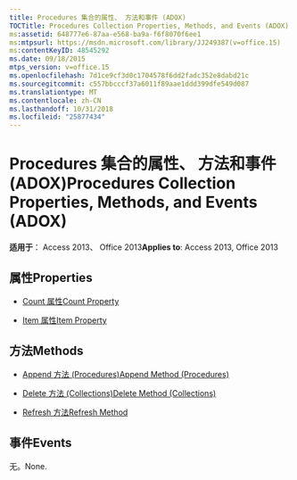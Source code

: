 ```yaml
---
title: Procedures 集合的属性、 方法和事件 (ADOX)
TOCTitle: Procedures Collection Properties, Methods, and Events (ADOX)
ms:assetid: 648777e6-87aa-e568-ba9a-f6f8070f6ee1
ms:mtpsurl: https://msdn.microsoft.com/library/JJ249387(v=office.15)
ms:contentKeyID: 48545292
ms.date: 09/18/2015
mtps_version: v=office.15
ms.openlocfilehash: 7d1ce9cf3d0c1704578f6dd2fadc352e8dabd21c
ms.sourcegitcommit: c557bbcccf37a6011f89aae1ddd399dfe549d087
ms.translationtype: MT
ms.contentlocale: zh-CN
ms.lasthandoff: 10/31/2018
ms.locfileid: "25877434"
---
```

# <a name="procedures-collection-properties-methods-and-events-adox"></a><span data-ttu-id="311de-102">Procedures 集合的属性、 方法和事件 (ADOX)</span><span class="sxs-lookup"><span data-stu-id="311de-102">Procedures Collection Properties, Methods, and Events (ADOX)</span></span>


<span data-ttu-id="311de-103">**适用于**： Access 2013、 Office 2013</span><span class="sxs-lookup"><span data-stu-id="311de-103">**Applies to**: Access 2013, Office 2013</span></span>


## <a name="properties"></a><span data-ttu-id="311de-104">属性</span><span class="sxs-lookup"><span data-stu-id="311de-104">Properties</span></span>

- [<span data-ttu-id="311de-105">Count 属性</span><span class="sxs-lookup"><span data-stu-id="311de-105">Count Property</span></span>](count-property-ado.md)

- [<span data-ttu-id="311de-106">Item 属性</span><span class="sxs-lookup"><span data-stu-id="311de-106">Item Property</span></span>](item-property-ado.md)

## <a name="methods"></a><span data-ttu-id="311de-107">方法</span><span class="sxs-lookup"><span data-stu-id="311de-107">Methods</span></span>

- [<span data-ttu-id="311de-108">Append 方法 (Procedures)</span><span class="sxs-lookup"><span data-stu-id="311de-108">Append Method (Procedures)</span></span>](append-method-adox-procedures.md)

- [<span data-ttu-id="311de-109">Delete 方法 (Collections)</span><span class="sxs-lookup"><span data-stu-id="311de-109">Delete Method (Collections)</span></span>](delete-method-adox-collections.md)

- [<span data-ttu-id="311de-110">Refresh 方法</span><span class="sxs-lookup"><span data-stu-id="311de-110">Refresh Method</span></span>](refresh-method-ado.md)

## <a name="events"></a><span data-ttu-id="311de-111">事件</span><span class="sxs-lookup"><span data-stu-id="311de-111">Events</span></span>

<span data-ttu-id="311de-112">无。</span><span class="sxs-lookup"><span data-stu-id="311de-112">None.</span></span>

